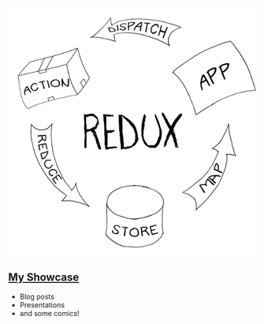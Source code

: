 ![doh](https://github.com/JeffreyMFarley/JeffreyMFarley/blob/master/Redux-Cycle.gif)

## [My Showcase](https://jeffreymfarley.github.io/showcase/)

- Blog posts
- Presentations
- and some comics!
